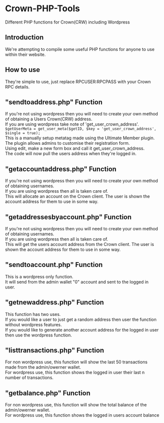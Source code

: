 # Crown-PHP-Tools
Different PHP functions for Crown(CRW) including Wordpress  

## Introduction
We're attempting to compile some useful PHP functions for anyone to use within their website.  

## How to use
They're simple to use, just replace RPCUSER:RPCPASS with your Crown RPC details.  

## "sendtoaddress.php" Function
If you're not using wordpress then you will need to create your own method of obtaining a Users Crown(CRW) address.  
If you are using wordpress take note of 'get_user_crown_address'.  
```$getUserMeta = get_user_meta($getID, $key = 'get_user_crown_address', $single = true);```  
This is a manually setup metatag made using the Ultimate Member plugin.  
The plugin allows admins to customise their registration form.  
Using edit, make a new form box and call it get_user_crown_address.  
The code will now pull the users address when they're logged in.  

## "getaccountaddress.php" Function
If you're not using wordpress then you will need to create your own method of obtaining usernames.  
If you are using wordpress then all is taken care of.  
This will allocate an account on the Crown client. The user is shown the account address for them to use in some way.  

## "getaddressesbyaccount.php" Function
If you're not using wordpress then you will need to create your own method of obtaining usernames.  
If you are using wordpress then all is taken care of.  
This will get the users account address from the Crown client. The user is shown the account address for them to use in some way.  

## "sendtoaccount.php" Function
This is a wordpress only function.  
It will send from the admin wallet "0" account and sent to the logged in user.  

## "getnewaddress.php" Function
This function has two uses.  
If you would like a user to just get a random address then user the function without wordpress features.  
If you would like to generate another account address for the logged in user then use the wordpress function.  

## "listtransactions.php" Function
For non wordpress use, this function will show the last 50 transactions made from the admin/owerner wallet.  
For wordpress use, this function shows the logged in user their last n number of transactions.

## "getbalance.php" Function
For non wordpress use, this function will show the total balance of the admin/owerner wallet.  
For wordpress use, this function shows the logged in users account balance
